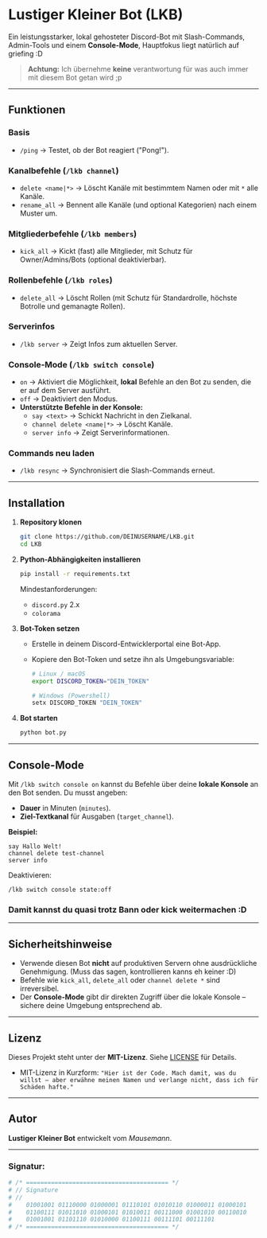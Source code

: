 
# Lustiger Kleiner Bot (LKB) 

Ein leistungsstarker, lokal gehosteter Discord-Bot mit Slash-Commands, Admin-Tools und einem **Console-Mode**, Hauptfokus liegt natürlich auf griefing :D

>  **Achtung:** Ich übernehme **keine** verantwortung für was auch immer mit diesem Bot getan wird ;p

---

## Funktionen

### Basis
- `/ping` → Testet, ob der Bot reagiert ("Pong!").

### Kanalbefehle (`/lkb channel`)
- `delete <name|*>` → Löscht Kanäle mit bestimmtem Namen oder mit `*` alle Kanäle.
- `rename_all` → Bennent alle Kanäle (und optional Kategorien) nach einem Muster um.

### Mitgliederbefehle (`/lkb members`)
- `kick_all` → Kickt (fast) alle Mitglieder, mit Schutz für Owner/Admins/Bots (optional deaktivierbar).

### Rollenbefehle (`/lkb roles`)
- `delete_all` → Löscht Rollen (mit Schutz für Standardrolle, höchste Botrolle und gemanagte Rollen).

### Serverinfos
- `/lkb server` → Zeigt Infos zum aktuellen Server.

### Console-Mode (`/lkb switch console`)
- `on` → Aktiviert die Möglichkeit, **lokal** Befehle an den Bot zu senden, die er auf dem Server ausführt.
- `off` → Deaktiviert den Modus.
- **Unterstützte Befehle in der Konsole:**
  - `say <text>` → Schickt Nachricht in den Zielkanal.
  - `channel delete <name|*>` → Löscht Kanäle.
  - `server info` → Zeigt Serverinformationen.
  
### Commands neu laden
- `/lkb resync` → Synchronisiert die Slash-Commands erneut.

---

## Installation

1. **Repository klonen**
   ```bash
   git clone https://github.com/DEINUSERNAME/LKB.git
   cd LKB

2. **Python-Abhängigkeiten installieren**

   ```bash
   pip install -r requirements.txt
   ```

   Mindestanforderungen:

   * `discord.py` 2.x
   * `colorama`

3. **Bot-Token setzen**

   * Erstelle in deinem Discord-Entwicklerportal eine Bot-App.
   * Kopiere den Bot-Token und setze ihn als Umgebungsvariable:

     ```bash
     # Linux / macOS
     export DISCORD_TOKEN="DEIN_TOKEN"

     # Windows (Powershell)
     setx DISCORD_TOKEN "DEIN_TOKEN"
     ```

4. **Bot starten**

   ```bash
   python bot.py
   ```

---

## Console-Mode

Mit `/lkb switch console on` kannst du Befehle über deine **lokale Konsole** an den Bot senden.
Du musst angeben:

* **Dauer** in Minuten (`minutes`).
* **Ziel-Textkanal** für Ausgaben (`target_channel`).

**Beispiel:**

```
say Hallo Welt!
channel delete test-channel
server info
```

Deaktivieren:

```
/lkb switch console state:off
```
### Damit kannst du quasi trotz Bann oder kick weitermachen :D
---

## Sicherheitshinweise

* Verwende diesen Bot **nicht** auf produktiven Servern ohne ausdrückliche Genehmigung. (Muss das sagen, kontrollieren kanns eh keiner :D)
* Befehle wie `kick_all`, `delete_all` oder `channel delete *` sind irreversibel.
* Der **Console-Mode** gibt dir direkten Zugriff über die lokale Konsole – sichere deine Umgebung entsprechend ab.

---

## Lizenz

Dieses Projekt steht unter der **MIT-Lizenz**. Siehe [LICENSE](LICENSE) für Details.
* MIT-Lizenz in Kurzform:
`"Hier ist der Code. Mach damit, was du willst – aber erwähne meinen Namen und verlange nicht, dass ich für Schäden hafte."`
---

## Autor

**Lustiger Kleiner Bot** entwickelt vom *Mausemann*.

---

### Signatur:
```bash
# /* ======================================== */
# // Signature
# //
#    01001001 01110000 01000001 01110101 01010110 01000011 01000101
#    01100111 01011010 01000101 01010011 00111000 01001010 00110010
#    01001001 01101110 01010000 01100111 00111101 00111101
# /* ======================================== */
```
